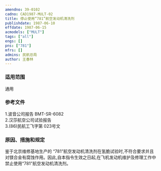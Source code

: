 ```yaml
---
amendno: 39-0102  
cadno: CAD1987-MULT-02  
title: 停止使用“781”航空发动机清洗剂  
publishdate: 1987-06-10  
effdate: 1987-06-15  
acmodels: ["MULT"]  
tags: ["all"]  
engs: []  
pns: ["781"]  
mfrs: []  
admins: 民航总局  
author: 王春林  
---
```

  
### 适用范围  
通用  
  
<!--more-->  
### 参考文件  
  1.波音公司报告 BMT-SR-6082  
  2.汉莎航空公司试验报告  
  3.(86)民航工飞字第 023号文  
  
### 原因、措施和规定  

  鉴于北京维修基地生产的 “781”航空发动机清洗剂在氢脆试验时,不符合要求并且对镁合金有腐蚀作用。因此,自本指令生效之日起,在飞机发动机维护及修理工作中禁止使用“781”航空发动机清洗剂。  

